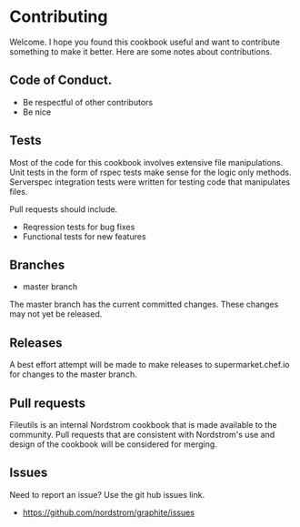 # Contributing

Welcome. I hope you found this cookbook useful and want to contribute something to make it better. Here are
some notes about contributions.

## Code of Conduct.

* Be respectful of other contributors
* Be nice

## Tests

Most of the code for this cookbook involves extensive file manipulations. Unit tests in the form of rspec tests
make sense for the logic only methods.  Serverspec integration tests were written for testing code that 
manipulates files.

Pull requests should include.
* Reqression tests for bug fixes
* Functional tests for new features

## Branches

* master branch

The master branch has the current committed changes. These changes may not yet be released.

## Releases

A best effort attempt will be made to make releases to supermarket.chef.io for changes to the master branch.

## Pull requests

Fileutils is an internal Nordstrom cookbook that is made available to the community.  Pull requests that are
consistent with Nordstrom's use and design of the cookbook will be considered for merging.

## Issues

Need to report an issue?  Use the git hub issues link.

* https://github.com/nordstrom/graphite/issues


